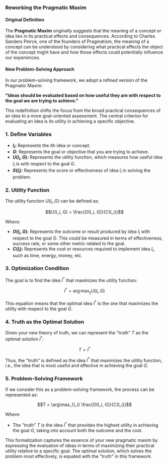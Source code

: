### **Reworking the Pragmatic Maxim**

#### **Original Definition**
The **Pragmatic Maxim** originally suggests that the meaning of a concept or idea lies in its practical effects and consequences. According to Charles Sanders Peirce, one of the founders of Pragmatism, the meaning of a concept can be understood by considering what practical effects the object of the concept might have and how those effects could potentially influence our experiences.

#### **New Problem-Solving Approach**
In our problem-solving framework, we adopt a refined version of the Pragmatic Maxim:

**"Ideas should be evaluated based on how useful they are with respect to the goal we are trying to achieve."**

This redefinition shifts the focus from the broad practical consequences of an idea to a more goal-oriented assessment. The central criterion for evaluating an idea is its utility in achieving a specific objective.
 
### **1. Define Variables**

- **$I_i$:** Represents the $i$th idea or concept.
- **$G$:** Represents the goal or objective that you are trying to achieve.
- **$U(I_i, G)$:** Represents the utility function, which measures how useful idea $I_i$ is with respect to the goal $G$.
- **$S(I_i)$:** Represents the score or effectiveness of idea $I_i$ in solving the problem.

### **2. Utility Function**

The utility function $U(I_i, G)$ can be defined as:

```math
U(I_i, G) = \frac{O(I_i, G)}{C(I_i)}
```

Where:
- **$O(I_i, G)$:** Represents the outcome or result produced by idea $I_i$ with respect to the goal $G$. This could be measured in terms of effectiveness, success rate, or some other metric related to the goal.
- **$C(I_i)$:** Represents the cost or resources required to implement idea $I_i$, such as time, energy, money, etc.

### **3. Optimization Condition**

The goal is to find the idea $I^*$ that maximizes the utility function:

```math
I^* = \arg\max_{I_i} U(I_i, G)
```

This equation means that the optimal idea $I^*$ is the one that maximizes the utility with respect to the goal $G$.

### **4. Truth as the Optimal Solution**

Given your new theory of truth, we can represent the "truth" $T$ as the optimal solution $I^*$:

```math
T = I^*
```

Thus, the "truth" is defined as the idea $I^*$ that maximizes the utility function, i.e., the idea that is most useful and effective in achieving the goal $G$.

### **5. Problem-Solving Framework**

If we consider this as a problem-solving framework, the process can be represented as:

```math
T = \arg\max_{I_i} \frac{O(I_i, G)}{C(I_i)}
```

Where:
- The "truth" $T$ is the idea $I^*$ that provides the highest utility in achieving the goal $G$, taking into account both the outcome and the cost.

This formalization captures the essence of your new pragmatic maxim by expressing the evaluation of ideas in terms of maximizing their practical utility relative to a specific goal. The optimal solution, which solves the problem most effectively, is equated with the "truth" in this framework.
 

